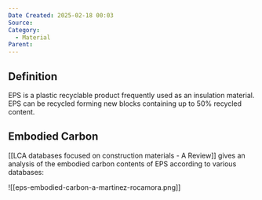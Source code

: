 ```yaml
---
Date Created: 2025-02-18 00:03
Source: 
Category:
  - Material
Parent:
---
```

## Definition
EPS is a plastic recyclable product frequently used as an insulation material. EPS can be recycled forming new blocks containing up to 50% recycled content. 

## Embodied Carbon
[[LCA databases focused on construction materials - A Review]] gives an analysis of the embodied carbon contents of EPS according to various databases:

![[eps-embodied-carbon-a-martinez-rocamora.png]]